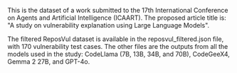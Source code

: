 This is the dataset of a work submitted to the 17th International Conference on Agents and Artificial Intelligence (ICAART). The proposed article title is: "A study on vulnerability explanation using Large Language Models".

The filtered ReposVul dataset is available in the reposvul_filtered.json file, with 170 vulnerability test cases. The other files are the outputs from all the models used in the study: CodeLlama (7B, 13B, 34B, and 70B), CodeGeeX4, Gemma 2 27B, and GPT-4o.
